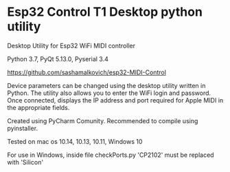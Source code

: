 # Esp32 Control T1 Desktop python utility

Desktop Utility for Esp32 WiFi MIDI controller

Python 3.7, PyQt 5.13.0, Pyserial 3.4

https://github.com/sashamalkovich/esp32-MIDI-Control

Device parameters can be changed using the desktop utility written in Python. The utility also allows you to enter the WiFi login and password. Once connected, displays the IP address and port required for Apple MIDI in the appropriate fields.


Created using PyCharm Comunity. Recommended to compile using pyinstaller.

Tested on mac os 10.14, 10.13, 10.11, Windows 10


For use in Windows, inside file checkPorts.py 'CP2102' must be replaced with 'Silicon'

